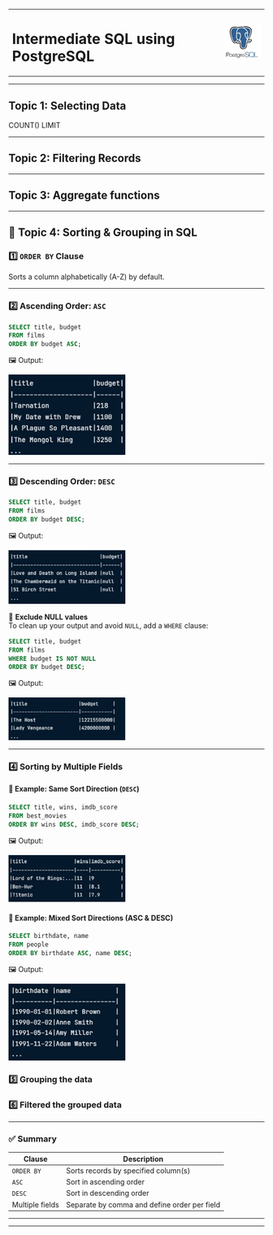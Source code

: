 <table align="center">
  <tr>
    <td valign="middle">
      <h1>Intermediate SQL using PostgreSQL</h1>
    </td>
    <td valign="middle">
      <img src="postgresql_LOGO.JPG" alt="PostgreSQL logo" width="100" />
    </td>
  </tr>
</table>

---
## Topic 1: Selecting Data

COUNT()
LIMIT



---
## Topic 2: Filtering Records






---
## Topic 3: Aggregate functions







---
## 📘 Topic 4: Sorting & Grouping in SQL

### 1️⃣ `ORDER BY` Clause  
Sorts a column alphabetically (A-Z) by default.

---

### 2️⃣ Ascending Order: `ASC`

```sql
SELECT title, budget
FROM films
ORDER BY budget ASC;
```

🖼️ Output:  
<p align="left">
  <img src="output_ASC.JPG" alt="output ASC" width="230">
</p>

---

### 3️⃣ Descending Order: `DESC`

```sql
SELECT title, budget
FROM films
ORDER BY budget DESC;
```

🖼️ Output:  
<p align="left">
  <img src="output_DESC.JPG" alt="output DESC" width="230">
</p>

📝 **Exclude NULL values**  
To clean up your output and avoid `NULL`, add a `WHERE` clause:

```sql
SELECT title, budget
FROM films
WHERE budget IS NOT NULL 
ORDER BY budget DESC;
```

🖼️ Output:  
<p align="left">
  <img src="output_DESC_2.JPG" alt="output DESC without nulls" width="230">
</p>

---

### 4️⃣ Sorting by Multiple Fields

#### 🔸 Example: Same Sort Direction (`DESC`)

```sql
SELECT title, wins, imdb_score
FROM best_movies
ORDER BY wins DESC, imdb_score DESC;
```

🖼️ Output:  
<p align="left">
  <img src="output_mult_field1.JPG" alt="output multiple fields DESC" width="230">
</p>

#### 🔸 Example: Mixed Sort Directions (ASC & DESC)

```sql
SELECT birthdate, name
FROM people
ORDER BY birthdate ASC, name DESC;
```

🖼️ Output:  
<p align="left">
  <img src="output_mult_field2.JPG" alt="output mixed sort" width="230">
</p>

### 5️⃣ Grouping the data




### 6️⃣ Filtered the grouped data


---

### ✅ Summary

| Clause | Description |
|--------|-------------|
| `ORDER BY` | Sorts records by specified column(s) |
| `ASC` | Sort in ascending order |
| `DESC` | Sort in descending order |
| Multiple fields | Separate by comma and define order per field |

---









  
---
